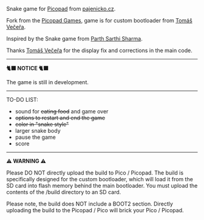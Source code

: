 Snake game for [Picopad](https://picopad.eu/cs/index.html) from [pajenicko.cz](https://pajenicko.cz).

Fork from the [Picopad Games](https://github.com/tvecera/picopad-playground/tree/main/picopad-sdk/games), game is for custom bootloader from [Tomáš Večeřa](https://github.com/tvecera/picopad-playground).

Inspired by the Snake game from [Parth Sarthi Sharma](https://parthssharma.github.io).

Thanks [Tomáš Večeřa](https://github.com/tvecera/picopad-playground) for the display fix and corrections in the main code.

---

**:black_cat: NOTICE :black_cat:**

The game is still in development.

---

TO-DO LIST:
- sound for ~~eating food~~ and game over
- ~~options to restart and end the game~~
- ~~color in "snake style"~~
- larger snake body
- pause the game
- score

---

**⚠️ WARNING ⚠️**

Please DO NOT directly upload the build to Pico / Picopad. The build is specifically designed for the custom
bootloader, which will load it from the SD card into flash memory behind the main bootloader. You must upload the 
contents of the /build directory to an SD card.

Please note, the build does NOT include a BOOT2 section. Directly uploading the build to the Picopad / Pico will
brick your Pico / Picopad.
